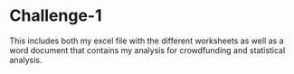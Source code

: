 # Challenge-1
This includes both my excel file with the different worksheets as well as a word document that contains my analysis for crowdfunding and statistical analysis.
